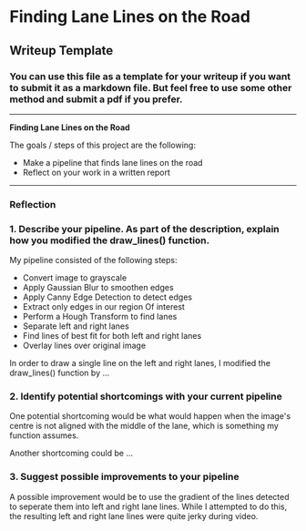 # **Finding Lane Lines on the Road** 

## Writeup Template

### You can use this file as a template for your writeup if you want to submit it as a markdown file. But feel free to use some other method and submit a pdf if you prefer.

---

**Finding Lane Lines on the Road**

The goals / steps of this project are the following:
* Make a pipeline that finds lane lines on the road
* Reflect on your work in a written report


[//]: # (Image References)

[image1]: ./test_images_output/solidWhiteCurve.png "solidWhiteCurve"

---

### Reflection

### 1. Describe your pipeline. As part of the description, explain how you modified the draw_lines() function.

My pipeline consisted of the following steps:   
- Convert image to grayscale 
- Apply Gaussian Blur to smoothen edges
- Apply Canny Edge Detection to detect edges
- Extract only edges in our region Of interest
- Perform a Hough Transform to find lanes
- Separate left and right lanes
- Find lines of best fit for both left and right lanes
- Overlay lines over original image

In order to draw a single line on the left and right lanes, I modified the draw_lines() function by ...


### 2. Identify potential shortcomings with your current pipeline


One potential shortcoming would be what would happen when the image's centre is not aligned with the middle of the lane, which is something my function assumes.   

Another shortcoming could be ...


### 3. Suggest possible improvements to your pipeline

A possible improvement would be to use the gradient of the lines detected to seperate them into left and right lane lines. While I attempted to do this, the resulting left and right lane lines were quite jerky during video.   